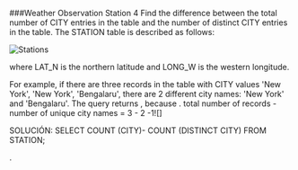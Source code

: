 ###Weather Observation Station 4
Find the difference between the total number of CITY entries in the table and the number of distinct CITY entries in the table.
The STATION table is described as follows:


![Stations](https://s3.amazonaws.com/hr-challenge-images/9336/1449345840-5f0a551030-Station.jpg "Stations")


where LAT_N is the northern latitude and LONG_W is the western longitude.

For example, if there are three records in the table with CITY values 'New York', 'New York', 'Bengalaru', there are 2 different city names: 'New York' and 'Bengalaru'. The query returns , because .
total number of records - number of unique city names = 3 - 2 -1![]

SOLUCIÓN: 
SELECT COUNT (CITY)- COUNT (DISTINCT CITY)
FROM STATION;

.
